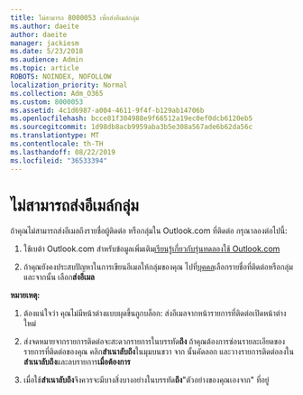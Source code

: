```yaml
---
title: ไม่สามารถ 8000053 เพื่อส่งอีเมล์กลุ่ม
ms.author: daeite
author: daeite
manager: jackiesm
ms.date: 5/23/2018
ms.audience: Admin
ms.topic: article
ROBOTS: NOINDEX, NOFOLLOW
localization_priority: Normal
ms.collection: Adm_O365
ms.custom: 8000053
ms.assetid: 4c1d6987-a004-4611-9f4f-b129ab14706b
ms.openlocfilehash: bcce81f304988e9f66512a19ec0ef0dcb6120eb5
ms.sourcegitcommit: 1d98db8acb9959aba3b5e308a567ade6b62da56c
ms.translationtype: MT
ms.contentlocale: th-TH
ms.lasthandoff: 08/22/2019
ms.locfileid: "36533394"
---
```

# <a name="unable-to-send-group-emails"></a>ไม่สามารถส่งอีเมล์กลุ่ม

ถ้าคุณไม่สามารถส่งอีเมลถึงรายชื่อผู้ติดต่อ หรือกลุ่มใน Outlook.com ที่ติดต่อ กรุณาลองต่อไปนี้:
  
1. ใช้เบต้า Outlook.com สำหรับข้อมูลเพิ่มเติม[เรียนรู้เกี่ยวกับรุ่นทดลองใช้ Outlook.com](https://support.office.com/article/e2261c7f-d413-4084-8f22-21282f42d8cf)
    
2. ถ้าคุณยังคงประสบปัญหาในการเขียนอีเมลให้กลุ่มของคุณ ไปที่[บุคคล](https://outlook.live.com/people/)เลือกรายชื่อที่ติดต่อหรือกลุ่ม และจากนั้น เลือก**ส่งอีเมล**
    
 **หมายเหตุ:**
  
1. ต้องแน่ใจว่า คุณไม่มีหน้าต่างแบบผุดขึ้นถูกบล็อก: ส่งอีเมลจากหน้ารายการที่ติดต่อเปิดหน้าต่างใหม่
    
2. ส่งจดหมายจากรายการติดต่อจะสะดวกรายการในบรรทัด**ถึง** ถ้าคุณต้องการซ่อนรายละเอียดของรายการที่ติดต่อของคุณ คลิก**สำเนาลับถึง**ในมุมบนขวา จาก นั้นคัดลอก และวางรายการติดต่อลงใน**สำเนาลับถึง**และลบรายการ**เมื่อต้องการ** 
    
3. เมื่อใช้**สำเนาลับถึง**จึงควรจะมีบางสิ่งบางอย่างในบรรทัด**ถึง**"ตัวอย่างของคุณเองจาก" ที่อยู่ 
    

